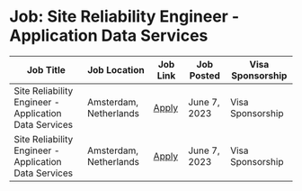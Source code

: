 # Job: Site Reliability Engineer - Application Data Services

| Job Title | Job Location | Job Link | Job Posted | Visa Sponsorship |
| --- | --- | --- | --- | --- |
| Site Reliability Engineer - Application Data Services | Amsterdam, Netherlands | [Apply](https://jobs.booking.com/careers/job/562949957097184) | June 7, 2023 | Visa Sponsorship |
| Site Reliability Engineer - Application Data Services | Amsterdam, Netherlands | [Apply](https://jobs.booking.com/careers/job/562949957097184) | June 7, 2023 | Visa Sponsorship |
